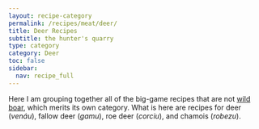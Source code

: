 ```yaml
---
layout: recipe-category
permalink: /recipes/meat/deer/
title: Deer Recipes
subtitle: the hunter's quarry
type: category
category: Deer
toc: false
sidebar:
  nav: recipe_full
---
```

Here I am grouping together all of the big-game recipes that are not [wild boar](/recipes/meat/wild-boar/), which merits its own category. What is here are recipes for deer (*venáu*), fallow deer (*gamu*), roe deer (*corciu*), and chamois (*robezu*).